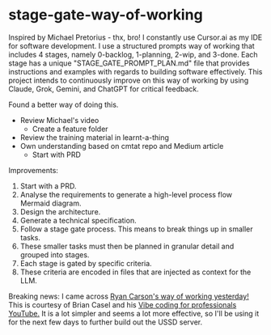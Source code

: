# stage-gate-way-of-working
Inspired by Michael Pretorius - thx, bro!
I constantly use Cursor.ai as my IDE for software development. 
I use a structured prompts way of working that includes 4 stages, namely 0-backlog, 1-planning, 2-wip, and 3-done.
Each stage has a unique "STAGE_GATE_PROMPT_PLAN.md" file that provides instructions and examples with regards to building software effectively.
This project intends to continuously improve on this way of working by using Claude, Grok, Gemini, and ChatGPT for critical feedback.

Found a better way of doing this.
- Review Michael's video
    - Create a feature folder
- Review the training material in learnt-a-thing
- Own understanding based on cmtat repo and Medium article
    - Start with PRD

Improvements:
1. Start with a PRD.
2. Analyse the requirements to generate a high-level process flow Mermaid diagram.
3. Design the architecture.
4. Generate a technical specification.
5. Follow a stage gate process. This means to break things up in smaller tasks.
6. These smaller tasks must then be planned in granular detail and grouped into stages.
7. Each stage is gated by specific criteria.
8. These criteria are encoded in files that are injected as context for the LLM.

Breaking news:
I came across [Ryan Carson's way of working yesterday!](https://www.youtube.com/watch?v=fD4ktSkNCw4&list=TLPQMDcwNzIwMjV9wZQs1bjMNQ&index=3)
This is courtesy of Brian Casel and his [Vibe coding for professionals YouTube.](https://youtu.be/cniTWVMGD08?si=C6-uyqSumoPILHy1)
It is a lot simpler and seems a lot more effective, so I'll be using it for the next few days to further build out the USSD server.
